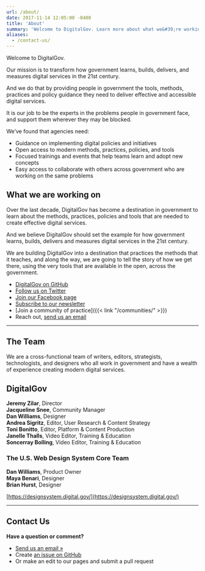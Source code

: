 ```yaml
---
url: /about/
date: 2017-11-14 12:05:00 -0400
title: 'About'
summary: 'Welcome to DigitalGov. Learn more about what we&#39;re working on'
aliases:
  - /contact-us/
---
```


Welcome to DigitalGov.

Our mission is to transform how government learns, builds, delivers, and measures digital services in the 21st century.

And we do that by providing people in government the tools, methods, practices and policy guidance they need to deliver effective and accessible digital services.

It is our job to be the experts in the problems people in government face, and support them wherever they may be blocked.

We’ve found that agencies need:

- Guidance on implementing digital policies and initiatives
- Open access to modern methods, practices, policies, and tools
- Focused trainings and events that help teams learn and adopt new concepts
- Easy access to collaborate with others across government who are working on the same problems

## What we are working on

Over the last decade, DigitalGov has become a destination in government to learn about the methods, practices, policies and tools that are needed to create effective digital services.

And we believe DigitalGov should set the example for how government learns, builds, delivers and measures digital services in the 21st century.

We are building DigitalGov into a destination that practices the methods that it teaches, and along the way, we are going to tell the story of how we get there, using the very tools that are available in the open, across the government.

- [DigitalGov on GitHub](https://github.com/GSA/digitalgov.gov)
- [Follow us on Twitter](https://twitter.com/digital_gov/)
- [Join our Facebook page](https://www.facebook.com/DigitalGov)
- [Subscribe to our newsletter](https://connect.digitalgov.gov/subscribe)
- [Join a community of practice]({{< link "/communities/" >}})
- Reach out, [send us an email](mailto:digitalgov@gsa.gov)

***

## The Team

We are a cross-functional team of writers, editors, strategists, technologists, and designers who all work in government and have a wealth of experience creating modern digital services.

## DigitalGov
**Jeremy Zilar**, Director<br/>
**Jacqueline Snee**, Community Manager<br/>
**Dan Williams**, Designer<br/>
**Andrea Sigritz**, Editor, User Research & Content Strategy<br/>
**Toni Bonitto**, Editor, Platform & Content Production<br/>
**Janelle Thalls**, Video Editor, Training & Education<br/>
**Soncerray Bolling**, Video Editor, Training & Education

### The U.S. Web Design System Core Team

**Dan Williams**, Product Owner<br/>
**Maya Benari**, Designer<br/>
**Brian Hurst**, Designer

[https://designsystem.digital.gov/](https://designsystem.digital.gov/)

---

## Contact Us

**Have a question or comment?**

- [Send us an email »](mailto:digitalgov@gsa.gov)
- Create [an issue on GitHub](https://github.com/GSA/digitalgov.gov/issues)
- Or make an edit to our pages and submit a pull request
